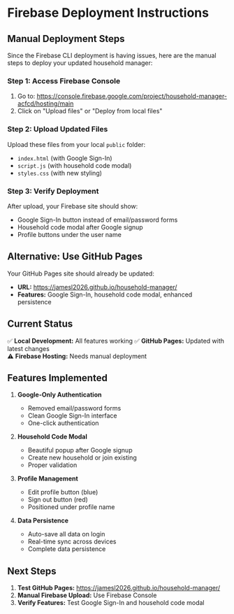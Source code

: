 # Firebase Deployment Instructions

## Manual Deployment Steps

Since the Firebase CLI deployment is having issues, here are the manual steps to deploy your updated household manager:

### Step 1: Access Firebase Console
1. Go to: https://console.firebase.google.com/project/household-manager-acfcd/hosting/main
2. Click on "Upload files" or "Deploy from local files"

### Step 2: Upload Updated Files
Upload these files from your local `public` folder:
- `index.html` (with Google Sign-In)
- `script.js` (with household code modal)
- `styles.css` (with new styling)

### Step 3: Verify Deployment
After upload, your Firebase site should show:
- Google Sign-In button instead of email/password forms
- Household code modal after Google signup
- Profile buttons under the user name

## Alternative: Use GitHub Pages

Your GitHub Pages site should already be updated:
- **URL:** https://jamesl2026.github.io/household-manager/
- **Features:** Google Sign-In, household code modal, enhanced persistence

## Current Status

✅ **Local Development:** All features working
✅ **GitHub Pages:** Updated with latest changes  
⚠️ **Firebase Hosting:** Needs manual deployment

## Features Implemented

1. **Google-Only Authentication**
   - Removed email/password forms
   - Clean Google Sign-In interface
   - One-click authentication

2. **Household Code Modal**
   - Beautiful popup after Google signup
   - Create new household or join existing
   - Proper validation

3. **Profile Management**
   - Edit profile button (blue)
   - Sign out button (red)
   - Positioned under profile name

4. **Data Persistence**
   - Auto-save all data on login
   - Real-time sync across devices
   - Complete data persistence

## Next Steps

1. **Test GitHub Pages:** https://jamesl2026.github.io/household-manager/
2. **Manual Firebase Upload:** Use Firebase Console
3. **Verify Features:** Test Google Sign-In and household code modal
